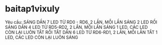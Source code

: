 # baitap1vixuly
Yêu cầu:  SÁNG DẦN 7 LED TỪ RD0 - RD6, 2 LẦN, MỖI LẦN SÁNG 2 LED  RỒI  SÁNG DẦN 4 LED TỪ RD5-RD2, 2 LẦN, MỖI LẦN SÁNG 1 LED, CÁC LED CÒN LẠI LUÔN TẮT  RỒI  TẮT DẦN 6 LED TỪ RD6-RD1, 2 LẦN, MỖI LẦN TẮT 1 LED, CÁC LED CÒN LẠI LUÔN SÁNG
